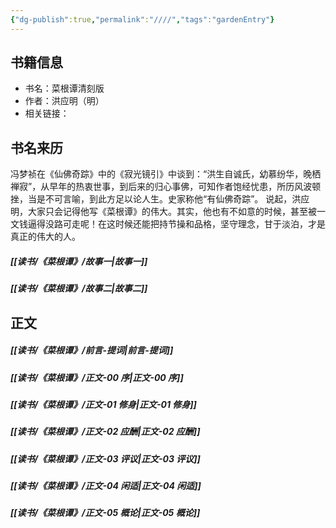 ```yaml
---
{"dg-publish":true,"permalink":"////","tags":"gardenEntry"}
---
```



## 书籍信息

- 书名：菜根谭清刻版
- 作者：洪应明（明）
- 相关链接：


## 书名来历

冯梦祯在《仙佛奇踪》中的《寂光镜引》中谈到：“洪生自诚氏，幼慕纷华，晚栖禅寂”，从早年的热衷世事，到后来的归心事佛，可知作者饱经忧患，所历风波顿挫，当是不可言喻，到此方足以论人生。史家称他“有仙佛奇踪”。
说起，洪应明，大家只会记得他写《菜根谭》的伟大。其实，他也有不如意的时候，甚至被一文钱逼得没路可走呢！在这时候还能把持节操和品格，坚守理念，甘于淡泊，才是真正的伟大的人。

##### [[读书/《菜根谭》/故事一\|故事一]]
##### [[读书/《菜根谭》/故事二\|故事二]]


## 正文

##### [[读书/《菜根谭》/前言-提词\|前言-提词]]
##### [[读书/《菜根谭》/正文-00 序\|正文-00 序]]
##### [[读书/《菜根谭》/正文-01 修身\|正文-01 修身]]
##### [[读书/《菜根谭》/正文-02 应酬\|正文-02 应酬]]
##### [[读书/《菜根谭》/正文-03 评议\|正文-03 评议]]
##### [[读书/《菜根谭》/正文-04 闲适\|正文-04 闲适]]
##### [[读书/《菜根谭》/正文-05 概论\|正文-05 概论]]

